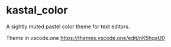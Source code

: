 # kastal_color
A sightly muted pastel color theme for text editors.

Theme in vscode.one
https://themes.vscode.one/edit/nK5hqaU0
